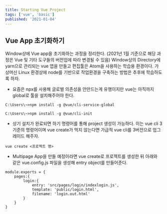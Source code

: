 ```yaml
---
title: Starting Vue Project
tags: ['vue', 'basic']
published: '2021-01-04'
---
```


## Vue App 초기화하기
Window상에 Vue app을 초기화하는 과정을 정리한다. (2021년 1월 기준으로 해당 과정은 Vue 및 기타 도구들의 버전업에 따라 변경될 수 있음) Window상의 Directory에 yarn으로 관리되는 vue 앱을 만들고 편집툴은 Atom을 사용하는 학습용 환경이다. 가상머신 Linux 환경상에 node를 기반으로 작업환경을 구축하는 방법은 추후에 학습하도록 하자.

+ 요즘은 npx를 사용해 글로벌 의존성을 안만드는게 유행이지만 vue는 아직까지 global로 툴을 설치해주어야 한다.
```
C:\Users\~>npm install -g @vue/cli-service-global

C:\Users\~>npm install -g @vue/cli-init
```
+ 상기 설치가 완료되면 하기 명령어를 통해 project 생성이 가능하다. 이는 vue cli 3 기준의 명령어이며 vue create가 먹지 않는다면 가급적 vue cli를 3버전으로 업그레이드 해주자.
```
vue create <프로젝트 명>
```
+ Multipage App을 만들 예정이라면  vue create로 프로젝트를 생성한 뒤 아래와 같은 vue.config.js 파일을 생성해 entry object를 만들어준다.
```
module.exports = {
    pages:{
        login:{
            entry: 'src/pages/login/indexlogin.js',
            template: 'public/login.html',
            filename: 'login.out.html'
        }
    }
}
```

